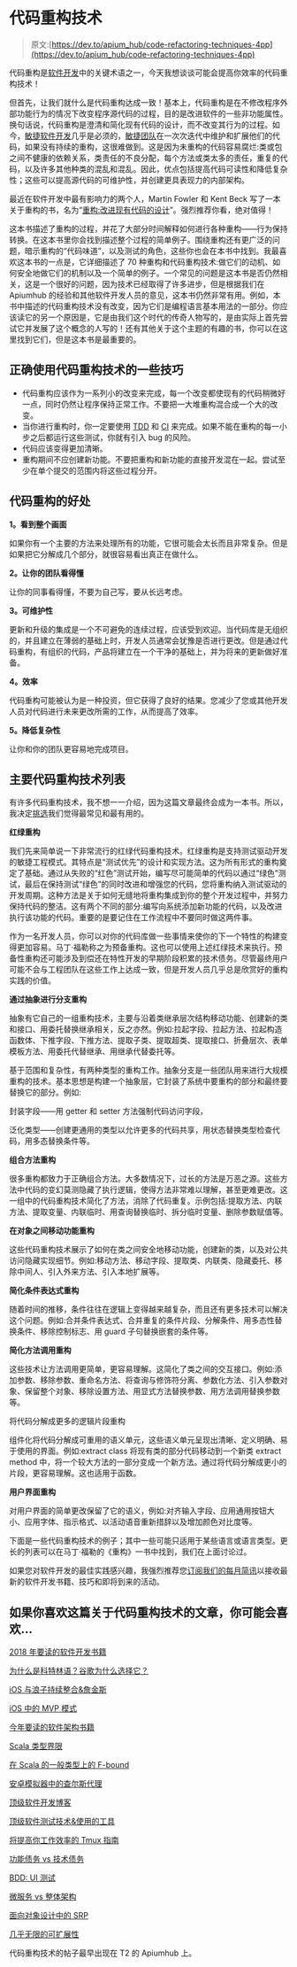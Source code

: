 # 代码重构技术

> 原文:[https://dev.to/apium_hub/code-refactoring-techniques-4pp](https://dev.to/apium_hub/code-refactoring-techniques-4pp)

代码重构是[软件开发](/)中的关键术语之一，今天我想谈谈可能会提高你效率的代码重构技术！

但首先，让我们就什么是代码重构达成一致！基本上，代码重构是在不修改程序外部功能行为的情况下改变程序源代码的过程，目的是改进软件的一些非功能属性。换句话说，代码重构是澄清和简化现有代码的设计，而不改变其行为的过程。如今，[敏捷软件开发](https://apiumhub.com/tech-blog-barcelona/benefits-of-agile-project-management/)几乎是必须的，[敏捷团队](https://apiumhub.com/software-developer-jobs-barcelona/)在一次次迭代中维护和扩展他们的代码，如果没有持续的重构，这很难做到。这是因为未重构的代码容易腐烂:类或包之间不健康的依赖关系，类责任的不良分配，每个方法或类太多的责任，重复的代码，以及许多其他种类的混乱和混乱。因此，优点包括提高代码可读性和降低复杂性；这些可以提高源代码的可维护性，并创建更具表现力的内部架构。

最近在软件开发中最有影响力的两个人，Martin Fowler 和 Kent Beck 写了一本关于重构的书，名为“[重构:改进现有代码的设计](https://martinfowler.com/books/refactoring.html)”。强烈推荐你看，绝对值得！

这本书描述了重构的过程，并花了大部分时间解释如何进行各种重构——行为保持转换。在这本书里你会找到描述整个过程的简单例子。围绕重构还有更广泛的问题，暗示重构的“代码味道”，以及测试的角色，这些你也会在本书中找到。我最喜欢这本书的一点是，它详细描述了 70 种重构和代码重构技术:做它们的动机、如何安全地做它们的机制以及一个简单的例子。一个常见的问题是这本书是否仍然相关，这是一个很好的问题，因为技术已经取得了许多进步，但是根据我们在 Apiumhub 的经验和其他软件开发人员的意见，这本书仍然非常有用。例如，本书中描述的代码重构技术没有改变，因为它们是编程语言基本用法的一部分。你应该读它的另一个原因是，它是由我们这个时代的传奇人物写的，是由实际上首先尝试它并发展了这个概念的人写的！还有其他关于这个主题的有趣的书，你可以在这里找到它们，但是这本书是最重要的。

## 正确使用代码重构技术的一些技巧

*   代码重构应该作为一系列小的改变来完成，每一个改变都使现有的代码稍微好一点，同时仍然让程序保持正常工作。不要把一大堆重构混合成一个大的改变。
*   当你进行重构时，你一定要使用 [TDD](https://apiumhub.com/tech-blog-barcelona/advantages-of-test-driven-development/) 和 [CI](https://apiumhub.com/tech-blog-barcelona/benefits-of-continuous-integration/) 来完成。如果不能在重构的每一小步之后都运行这些测试，你就有引入 bug 的风险。
*   代码应该变得更加清晰。
*   重构期间不应创建新功能。不要把重构和新功能的直接开发混在一起。尝试至少在单个提交的范围内将这些过程分开。

## 代码重构的好处

**1。看到整个画面**

如果你有一个主要的方法来处理所有的功能，它很可能会太长而且非常复杂。但是如果把它分解成几个部分，就很容易看出真正在做什么。

**2。让你的团队看得懂**

让你的同事看得懂，不要为自己写，要从长远考虑。

**3。可维护性**

更新和升级的集成是一个不可避免的连续过程，应该受到欢迎。当代码库是无组织的，并且建立在薄弱的基础上时，开发人员通常会犹豫是否进行更改。但是通过代码重构，有组织的代码，产品将建立在一个干净的基础上，并为将来的更新做好准备。

**4。效率**

代码重构可能被认为是一种投资，但它获得了良好的结果。您减少了您或其他开发人员对代码进行未来更改所需的工作，从而提高了效率。

**5。降低复杂性**

让你和你的团队更容易地完成项目。

## 主要代码重构技术列表

有许多代码重构技术，我不想一一介绍，因为这篇文章最终会成为一本书。所以，我决定[挑选](https://refactoring.guru/refactoring/catalog)我们觉得最常见和最有用的。

**红绿重构**

我们先来简单说一下非常流行的红绿代码重构技术。红绿重构是支持测试驱动开发的敏捷工程模式。其特点是“测试优先”的设计和实现方法。这为所有形式的重构奠定了基础。通过从失败的“红色”测试开始，编写尽可能简单的代码以通过“绿色”测试，最后在保持测试“绿色”的同时改进和增强您的代码，您将重构纳入测试驱动的开发周期。这种方法是关于如何无缝地将重构集成到你的整个开发过程中，并努力保持代码的整洁。这有两个不同的部分:编写向系统添加新功能的代码，以及改进执行该功能的代码。重要的是要记住在工作流程中不要同时做这两件事。

作为一名开发人员，你可以对你的代码库做一些事情来使你的下一个特性的构建变得更加容易。马丁·福勒称之为预备重构。这也可以使用上述红绿技术来执行。预备性重构还可能涉及到偿还在特性开发的早期阶段积累的技术债务。尽管最终用户可能不会与工程团队在这些工作上达成一致，但是开发人员几乎总是欣赏好的重构实践的价值。

**通过抽象进行分支重构**

抽象有它自己的一组重构技术，主要与沿着类继承层次结构移动功能、创建新的类和接口、用委托替换继承相关，反之亦然。例如:拉起字段、拉起方法、拉起构造函数体、下推字段、下推方法、提取子类、提取超类、提取接口、折叠层次、表单模板方法、用委托代替继承、用继承代替委托等。

基于范围和复杂性，有两种类型的重构工作。抽象分支是一些团队用来进行大规模重构的技术。基本思想是构建一个抽象层，它封装了系统中要重构的部分和最终要替换它的部分。例如:

封装字段——用 getter 和 setter 方法强制代码访问字段，

泛化类型——创建更通用的类型以允许更多的代码共享，用状态替换类型检查代码，用多态替换条件等。

**组合方法重构**

很多重构都致力于正确组合方法。大多数情况下，过长的方法是万恶之源。这些方法中代码的变幻莫测隐藏了执行逻辑，使得方法非常难以理解，甚至更难更改。这一组中的代码重构技术简化了方法，消除了代码重复。示例包括:提取方法、内联方法、提取变量、内联临时、用查询替换临时、拆分临时变量、删除参数赋值等。

**在对象之间移动功能重构**

这些代码重构技术展示了如何在类之间安全地移动功能，创建新的类，以及对公共访问隐藏实现细节。例如:移动方法、移动字段、提取类、内联类、隐藏委托、移除中间人、引入外来方法、引入本地扩展等。

**简化条件表达式重构**

随着时间的推移，条件往往在逻辑上变得越来越复杂，而且还有更多技术可以解决这个问题。例如:合并条件表达式、合并重复的条件片段、分解条件、用多态性替换条件、移除控制标志、用 guard 子句替换嵌套的条件等。

**简化方法调用重构**

这些技术让方法调用更简单，更容易理解。这简化了类之间的交互接口。例如:添加参数、移除参数、重命名方法、将查询与修饰符分离、参数化方法、引入参数对象、保留整个对象、移除设置方法、用显式方法替换参数、用方法调用替换参数等。

将代码分解成更多的逻辑片段重构

组件化将代码分解成可重用的语义单元，这些语义单元呈现出清晰、定义明确、易于使用的界面。例如:extract class 将现有类的部分代码移动到一个新类 extract method 中，将一个较大方法的一部分变成一个新方法。通过将代码分解成更小的片段，更容易理解。这也适用于函数。

**用户界面重构**

对用户界面的简单更改保留了它的语义，例如:对齐输入字段、应用通用按钮大小、应用字体、指示格式、以活动语音重新措辞以及增加颜色对比度等。

下面是一些代码重构技术的例子；其中一些可能只适用于某些语言或语言类型。更长的列表可以在马丁·福勒的《重构》一书中找到，我们在上面讨论过。

如果您对软件开发的最佳实践感兴趣，我强烈推荐您[订阅我们的每月简讯](http://eepurl.com/cC96MY)以接收最新的软件开发书籍、技巧和即将到来的活动。

## 如果你喜欢这篇关于代码重构技术的文章，你可能会喜欢…

[2018 年要读的软件开发书籍](https://dev.to/apium_hub/20-essential-software-development-books-to-read)

[为什么是科特林语？谷歌为什么选择它？](https://dev.to/apium_hub/why-kotlin-language-android-why-did-google-choose-kotlin--639)

[iOS 与浪子持续整合&詹金斯](https://dev.to/apium_hub/ios-continuous-integration-with-fastlane--jenkins-19n)

[iOS 中的 MVP 模式](https://dev.to/apium_hub/mvp-pattern-in-ios-98f)

[今年要读的软件架构书籍](https://dev.to/apium_hub/top-19-software-architecture-books-blf)

[Scala 类型界限](https://dev.to/apium_hub/scala-generics-i--scala-type-bounds-38)

[在 Scala 的一般类型上的 F-bound](https://apiumhub.com/tech-blog-barcelona/f-bound-scala-generics/)

[安卓模拟器中的查尔斯代理](https://apiumhub.com/tech-blog-barcelona/charles-proxy-android-emulator/)

[顶级软件开发博客](https://apiumhub.com/tech-blog-barcelona/top-software-development-blogs-2017/)

[顶级软件测试技术&使用的工具](https://apiumhub.com/tech-blog-barcelona/top-software-testing-techniques/)

[将提高你工作效率的 Tmux 指南](https://apiumhub.com/tech-blog-barcelona/tmux-cheat-sheet-tips-tricks/)

[功能债务 vs 技术债务](https://apiumhub.com/tech-blog-barcelona/technical-debt/)

[BDD: UI 测试](https://apiumhub.com/tech-blog-barcelona/user-interface-testing/)

[微服务 vs 整体架构](https://apiumhub.com/tech-blog-barcelona/microservices-vs-monolithic-architecture/)

[面向对象设计中的 SRP](https://apiumhub.com/tech-blog-barcelona/single-responsibility-principle/)

[几乎无限的可扩展性](https://apiumhub.com/tech-blog-barcelona/almost-infinite-scalability/)

代码重构技术的帖子最早出现在 T2 的 Apiumhub 上。